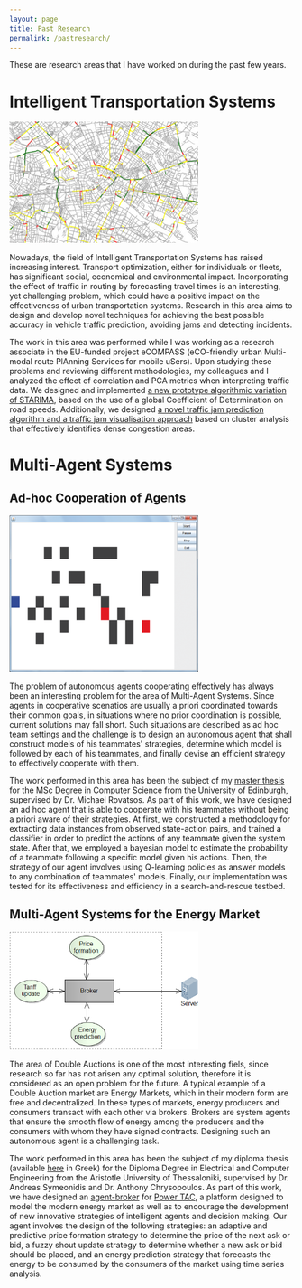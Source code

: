 ```yaml
---
layout: page
title: Past Research
permalink: /pastresearch/
---
```


These are research areas that I have worked on during the past few years.

<h1>Intelligent Transportation Systems</h1>
<img class="alignleft" src="/images/traffic.png" style="width: 335px;"/>

<p>Nowadays, the field of Intelligent Transportation Systems has raised increasing interest. Transport optimization, either for individuals or fleets, has significant social, economical and environmental impact. Incorporating the effect of traffic in routing by forecasting travel times is an interesting, yet challenging problem, which could have a positive impact on the effectiveness of urban transportation systems. Research in this area aims to design and develop novel techniques for achieving the best possible accuracy in vehicle traffic prediction, avoiding jams and detecting incidents.</p>

<p>The work in this area was performed while I was working as a research associate in the EU-funded project eCOMPASS (eCO-friendly urban Multi-modal route PlAnning Services for mobile uSers). Upon studying these problems and reviewing different methodologies, my colleagues and I analyzed the effect of correlation and PCA metrics when interpreting traffic data. We designed and implemented <a target="_blank" href="http://ieeexplore.ieee.org/document/6728266/">a new prototype algorithmic variation of STARIMA</a>, based on the use of a global Coefficient of Determination on road speeds. Additionally, we designed <a target="_blank" href="https://trid.trb.org/view.aspx?id=1316918">a novel traffic jam prediction algorithm and a traffic jam visualisation approach</a> based on cluster analysis that effectively identifies dense congestion areas.</p>


<h1>Multi-Agent Systems</h1>
<h2>Ad-hoc Cooperation of Agents</h2>
<img class="alignright" src="/images/adhocagents.png" style="width: 335px;"/>

<p>The problem of autonomous agents cooperating effectively has always been an interesting problem for the area of Multi-Agent Systems. Since agents in cooperative scenatios are usually a priori coordinated towards their common goals, in situations where no prior coordination is possible, current solutions may fall short. Such situations are described as ad hoc team settings and the challenge is to design an autonomous agent that shall construct models of his teammates' strategies, determine which model is followed by each of his teammates, and finally devise an efficient strategy to effectively cooperate with them.</p>

<p>The work performed in this area has been the subject of my <a target="_blank" href="/files/AdhocTeamFormation.pdf">master thesis</a> for the MSc Degree in Computer Science from the University of Edinburgh, supervised by Dr. Michael Rovatsos. As part of this work, we have designed an ad hoc agent that is able to cooperate with his teammates without being a priori aware of their strategies. At first, we constructed a methodology for extracting data instances from observed state-action pairs, and trained a classifier in order to predict the actions of any teammate given the system state. After that, we employed a bayesian model to estimate the probability of a teammate following a specific model given his actions. Then, the strategy of our agent involves using Q-learning policies as answer models to any combination of teammates' models. Finally, our implementation was tested for its effectiveness and efficiency in a search-and-rescue testbed.</p>

<h2>Multi-Agent Systems for the Energy Market</h2>
<img class="alignleft" src="/images/energyagent.png" style="width: 335px;"/>

<p>The area of Double Auctions is one of the most interesting fiels, since research so far has not arisen any optimal solution, therefore it is considered as an open problem for the future. A typical example of a Double Auction market are Energy Markets, which in their modern form are free and decentralized. In these types of markets, energy producers and consumers transact with each other via brokers. Brokers are system agents that ensure the smooth flow of energy among the producers and the consumers with whom they have signed contracts. Designing such an autonomous agent is a challenging task.</p>

<p>The work performed in this area has been the subject of my diploma thesis (available <a target="_blank" href="/files/AuctionEnergyMarket.pdf">here</a> in Greek) for the Diploma Degree in Electrical and Computer Engineering from the Aristotle University of Thessaloniki, supervised by Dr. Andreas Symeonidis and Dr. Anthony Chrysopoulos. As part of this work, we have designed an <a target="_blank" href="http://link.springer.com/chapter/10.1007/978-3-642-40864-9_3">agent-broker</a> for <a target="_blank" href="http://www.powertac.org/">Power TAC</a>, a platform designed to model the modern energy market as well as to encourage the development of new innovative strategies of intelligent agents and decision making. Our agent involves the design of the following strategies: an adaptive and predictive price formation strategy to determine the price of the next ask or bid, a fuzzy shout update strategy to determine whether a new ask or bid should be placed, and an energy prediction strategy that forecasts the energy to be consumed by the consumers of the market using time series analysis.</p>
